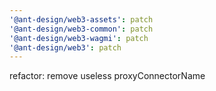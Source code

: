 ```yaml
---
'@ant-design/web3-assets': patch
'@ant-design/web3-common': patch
'@ant-design/web3-wagmi': patch
'@ant-design/web3': patch
---
```


refactor: remove useless proxyConnectorName

